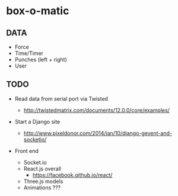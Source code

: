 # box-o-matic

## DATA
* Force
* Time/Timer
* Punches (left + right)
* User

## TODO
* Read data from serial port via Twisted
  * http://twistedmatrix.com/documents/12.0.0/core/examples/

* Start a Django site
  * http://www.pixeldonor.com/2014/jan/10/django-gevent-and-socketio/

* Front end
  * Socket.io
  * React.js overall
    * https://facebook.github.io/react/
  * Three.js models
  * Animations ???

